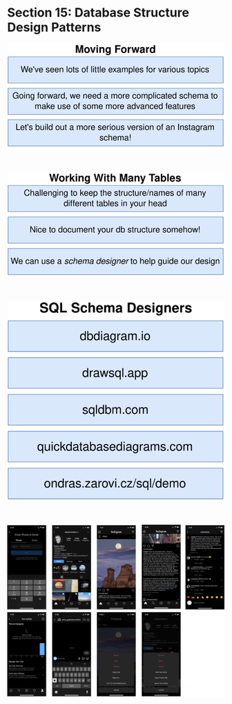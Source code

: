 # Section 15: Database Structure Design Patterns

<div align="center"><img src="../diagrams/16/sql-1.svg" /></div><br/><br/><br/>
<div align="center"><img src="../diagrams/16/sql-2.svg" /></div><br/><br/><br/>
<div align="center"><img src="../diagrams/16/sql-3.svg" /></div><br/><br/><br/>
<div align="center"><img src="../diagrams/16/sql-4.svg" /></div><br/><br/><br/>
